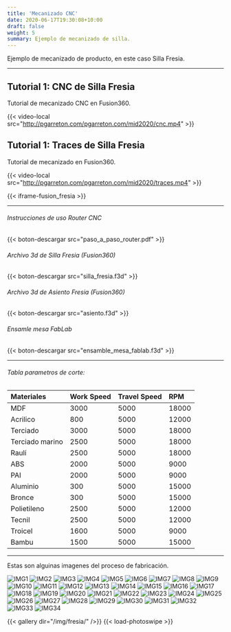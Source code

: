 ```yaml
---
title: 'Mecanizado CNC'
date: 2020-06-17T19:30:08+10:00
draft: false
weight: 5
summary: Ejemplo de mecanizado de silla.
---
```


Ejemplo de mecanizado de producto, en este caso Silla Fresia.

--- 

## Tutorial 1: CNC de Silla Fresia

Tutorial de mecanizado CNC en Fusion360.

{{< video-local src="http://pgarreton.com/pgarreton.com/mid2020/cnc.mp4" >}}

## Tutorial 1: Traces de Silla Fresia

Tutorial de mecanizado en Fusion360.

{{< video-local src="http://pgarreton.com/pgarreton.com/mid2020/traces.mp4" >}}


{{< iframe-fusion_fresia >}}

---
###### Instrucciones de uso Router CNC

{{< boton-descargar src="paso_a_paso_router.pdf" >}}

###### Archivo 3d de Silla Fresia (Fusion360)

{{< boton-descargar src="silla_fresia.f3d" >}}

###### Archivo 3d de Asiento Fresia (Fusion360)

{{< boton-descargar src="asiento.f3d" >}}

###### Ensamle mesa FabLab

{{< boton-descargar src="ensamble_mesa_fablab.f3d" >}}

---
###### Tabla parametros de corte:

| Materiales | Work Speed | Travel Speed | RPM |
| :---------- | :---------- | :---------- | :---------- |
| MDF          | 3000          |    5000    |      18000 |
| Acrilico          | 800          |    5000    |      12000 |
| Terciado          | 3000          |    5000    |      18000 |
| Terciado marino          | 2500          |    5000    |      18000 |
| Raulí          | 2500          |    5000    |      18000 |
| ABS          | 2000          |    5000    |      9000 |
| PAI          | 2000          |    5000    |      9000 |
| Aluminio          | 300          |    5000    |      15000 |
| Bronce          | 300          |    5000    |      15000 |
| Polietileno          | 2500          |    5000    |      12000 |
| Tecnil          | 2500          |    5000    |      12000 |
| Troicel          | 1600          |    5000    |      9000 |
| Bambu          | 1500          |    5000    |      15000 |
---




Estas son alguinas imagenes del proceso de fabricación.

![IMG1](/img/fresia/1.png)
![IMG2](/img/fresia/2.png)
![IMG3](/img/fresia/3.jpg)
![IMG4](/img/fresia/4.jpg)
![IMG5](/img/fresia/5.jpg)
![IMG6](/img/fresia/6.jpg)
![IMG7](/img/fresia/7.jpg)
![IMG8](/img/fresia/8.jpg)
![IMG9](/img/fresia/9.jpg)
![IMG10](/img/fresia/10.jpg)
![IMG11](/img/fresia/11.jpg)
![IMG12](/img/fresia/12.jpg)
![IMG13](/img/fresia/13.jpg)
![IMG14](/img/fresia/14.jpg)
![IMG15](/img/fresia/15.jpg)
![IMG16](/img/fresia/16.jpg)
![IMG17](/img/fresia/17.jpg)
![IMG18](/img/fresia/18.jpg)
![IMG19](/img/fresia/19.jpg)
![IMG20](/img/fresia/20.jpg)
![IMG21](/img/fresia/21.jpg)
![IMG22](/img/fresia/22.jpg)
![IMG23](/img/fresia/23.jpg)
![IMG24](/img/fresia/24.jpg)
![IMG25](/img/fresia/25.jpg)
![IMG26](/img/fresia/26.jpg)
![IMG27](/img/fresia/27.jpg)
![IMG28](/img/fresia/28.jpg)
![IMG29](/img/fresia/29.jpg)
![IMG30](/img/fresia/30.jpg)
![IMG31](/img/fresia/31.jpg)
![IMG32](/img/fresia/32.jpg)
![IMG33](/img/fresia/33.jpg)
![IMG34](/img/fresia/34.jpg)

{{< gallery dir="/img/fresia/" />}} {{< load-photoswipe >}}